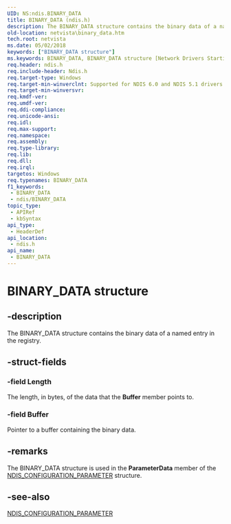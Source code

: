 ```yaml
---
UID: NS:ndis.BINARY_DATA
title: BINARY_DATA (ndis.h)
description: The BINARY_DATA structure contains the binary data of a named entry in the registry.
old-location: netvista\binary_data.htm
tech.root: netvista
ms.date: 05/02/2018
keywords: ["BINARY_DATA structure"]
ms.keywords: BINARY_DATA, BINARY_DATA structure [Network Drivers Starting with Windows Vista], ndis/BINARY_DATA, ndis_configuration_ref_50fc50e5-52d2-4e25-a03b-6c581e50fef1.xml, netvista.binary_data
req.header: ndis.h
req.include-header: Ndis.h
req.target-type: Windows
req.target-min-winverclnt: Supported for NDIS 6.0 and NDIS 5.1 drivers in Windows Vista. Supported for NDIS   5.1 drivers in Windows XP.
req.target-min-winversvr: 
req.kmdf-ver: 
req.umdf-ver: 
req.ddi-compliance: 
req.unicode-ansi: 
req.idl: 
req.max-support: 
req.namespace: 
req.assembly: 
req.type-library: 
req.lib: 
req.dll: 
req.irql: 
targetos: Windows
req.typenames: BINARY_DATA
f1_keywords:
 - BINARY_DATA
 - ndis/BINARY_DATA
topic_type:
 - APIRef
 - kbSyntax
api_type:
 - HeaderDef
api_location:
 - ndis.h
api_name:
 - BINARY_DATA
---
```


# BINARY_DATA structure


## -description

The BINARY_DATA structure contains the binary data of a named entry in the registry.

## -struct-fields

### -field Length

The length, in bytes, of the data that the 
     <b>Buffer</b> member points to.

### -field Buffer

Pointer to a buffer containing the binary data.

## -remarks

The BINARY_DATA structure is used in the 
    <b>ParameterData</b> member of the 
    <a href="/windows-hardware/drivers/ddi/ndis/ns-ndis-_ndis_configuration_parameter">
    NDIS_CONFIGURATION_PARAMETER</a> structure.

## -see-also

<a href="/windows-hardware/drivers/ddi/ndis/ns-ndis-_ndis_configuration_parameter">NDIS_CONFIGURATION_PARAMETER</a>

